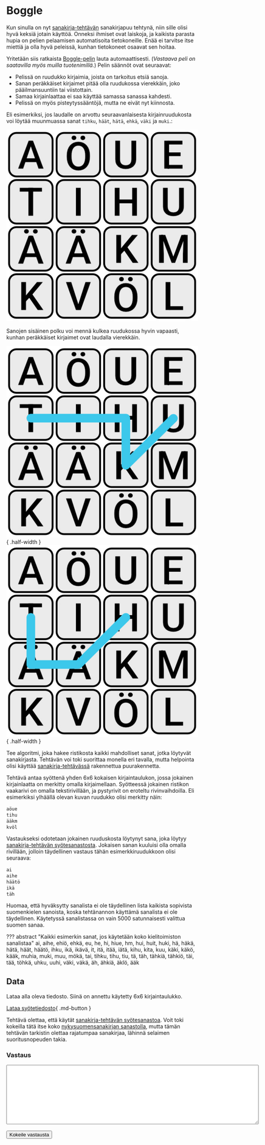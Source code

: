 # Boggle
<!-- 
Tietorakenteet ja algoritmit
Sanakirja,Peli
-->

Kun sinulla on nyt [sanakirja-tehtävän](sanakirja.md) sanakirjapuu tehtynä, niin sille olisi hyvä keksiä jotain käyttöä. Onneksi ihmiset ovat laiskoja, ja kaikista parasta hupia on pelien pelaamisen automatisoita tietokoneille. Enää ei tarvitse itse miettiä ja olla hyvä peleissä, kunhan tietokoneet osaavat sen hoitaa.

Yritetään siis ratkaista [Boggle-pelin](https://fi.wikipedia.org/wiki/Boggle) lauta automaattisesti. (*Vastaava peli on saatavilla myös muilla tuotenimillä.*) Pelin säännöt ovat seuraavat:

 - Pelissä on ruudukko kirjaimia, joista on tarkoitus etsiä sanoja.
 - Sanan peräkkäiset kirjaimet pitää olla ruudukossa vierekkäin, joko pääilmansuuntiin tai viistottain.
 - Samaa kirjainlaattaa ei saa käyttää samassa sanassa kahdesti.
 - Pelissä on myös pisteytyssääntöjä, mutta ne eivät nyt kiinnosta.

Eli esimerkiksi, jos laudalle on arvottu seuraavanlaisesta kirjainruudukosta voi löytää muunmuassa sanat `tihku`, `häät`, `hätä`, `ehkä`, `väki` ja `muki`.:

![](boggle-esimerkki-lauta.jpg)

Sanojen sisäinen polku voi mennä kulkea ruudukossa hyvin vapaasti, kunhan peräkkäiset kirjaimet ovat laudalla vierekkäin.

![](boggle-esimerkki-tihku.jpg){ .half-width }
![](boggle-esimerkki-häät.jpg){ .half-width }

Tee algoritmi, joka hakee ristikosta kaikki mahdolliset sanat, jotka löytyvät sanakirjasta. Tehtävän voi toki suorittaa monella eri tavalla, mutta helpointa olisi käyttää [sanakirja-tehtävässä](./sanakirja.md) rakennettua puurakennetta.

Tehtävä antaa syöttenä yhden 6x6 kokaisen kirjaintaulukon, jossa jokainen kirjainlaatta on merkitty omalla kirjaimellaan. Syötteessä jokainen ristikon vaakarivi on omalla tekstirivillään, ja pystyrivit on eroteltu rivinvaihdoilla. Eli esimerkiksi ylhäällä olevan kuvan ruudukko olisi merkitty näin:

```
aöue
tihu
ääkm
kvöl
```

Vastaukseksi odotetaan jokainen ruuduskosta löytynyt sana, joka löytyy [sanakirja-tehtävän syötesanastosta](../syotteet/sanakirja_input.txt). Jokaisen sanan kuuluisi olla omalla rivillään, jolloin täydellinen vastaus tähän esimerkkiruudukkoon olisi seuraava:

```
ai
aihe
häätö
ikä
täh
```

Huomaa, että hyväksytty sanalista ei ole täydellinen lista kaikista sopivista suomenkielen sanoista, koska tehtänannon käyttämä sanalista ei ole täydellinen. Käytetyssä sanalistassa on vain 5000 satunnaisesti valittua suomen sanaa.

??? abstract "Kaikki esimerkin sanat, jos käytetään koko kielitoimiston sanalistaa"
    ai, aihe, ehiö, ehkä, eu, he, hi, hiue, hm, hui, huit, huki, hä, häkä, hätä, häät, häätö, ihku, ikä, ikävä, it, itä, itää, iätä, kihu, kita, kuu, käki, käkö, kääk, muhia, muki, muu, mökä, tai, tihku, tihu, tiu, tä, täh, tähkiä, tähkiö, täi, tää, töhkä, uhku, uuhi, väki, väkä, äh, ähkiä, äklö, ääk


## Data

Lataa alla oleva tiedosto. Siinä on annettu käytetty 6x6 kirjaintaulukko. 

[Lataa syötetiedosto](../syotteet/boggle_input.txt){ .md-button }

Tehtävä olettaa, että käytät [sanakirja-tehtävän syötesanastoa](../syotteet/sanakirja_input.txt). Voit toki kokeilla tätä itse koko [nykysuomensanakirjan sanastolla](../syotteet/nykysuomen_sanakirja_originaali.txt), mutta tämän tehtävän tarkistin olettaa rajatumpaa sanakirjaa, lähinnä selaimen suoritusnopeuden takia.


### Vastaus

<textarea rows="10" cols="80" id="tulos"></textarea>
<button class="md-button md-button--primary" id="submit_button_list">Kokeile vastausta</button>
<div style="display: none;" id="vastaustiedosto">../../syotteet/boggle_output.txt</div>
<div style="display: none;" id="tehtavatiedosto">../../syotteet/boggle_input.txt</div>
<div style="text_color: red" id="virhelista"></div>
